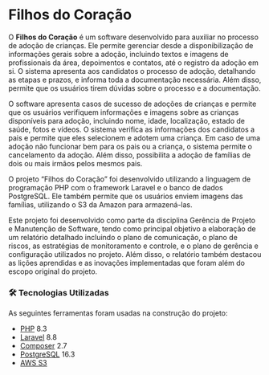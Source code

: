 # Filhos do Coração

O **Filhos do Coração** é um software desenvolvido para auxiliar no processo de adoção de crianças. Ele permite gerenciar desde a disponibilização de informações gerais sobre a adoção, incluindo textos e imagens de profissionais da área, depoimentos e contatos, até o registro da adoção em si. O sistema apresenta aos candidatos o processo de adoção, detalhando as etapas e prazos, e informa toda a documentação necessária. Além disso, permite que os usuários tirem dúvidas sobre o processo e a documentação.

O software apresenta casos de sucesso de adoções de crianças e permite que os usuários verifiquem informações e imagens sobre as crianças disponíveis para adoção, incluindo nome, idade, localização, estado de saúde, fotos e vídeos. O sistema verifica as informações dos candidatos a pais e permite que eles selecionem e adotem uma criança. Em caso de uma adoção não funcionar bem para os pais ou a criança, o sistema permite o cancelamento da adoção. Além disso, possibilita a adoção de famílias de dois ou mais irmãos pelos mesmos pais.

O projeto “Filhos do Coração” foi desenvolvido utilizando a linguagem de programação PHP com o framework Laravel e o banco de dados PostgreSQL. Ele também permite que os usuários enviem imagens das famílias, utilizando o S3 da Amazon para armazená-las.

Este projeto foi desenvolvido como parte da disciplina Gerência de Projeto e Manutenção de Software, tendo como principal objetivo a elaboração de um relatório detalhado incluindo o plano de comunicação, o plano de riscos, as estratégias de monitoramento e controle, e o plano de gerência e configuração utilizados no projeto. Além disso, o relatório também destacou as lições aprendidas e as inovações implementadas que foram além do escopo original do projeto.

### 🛠  Tecnologias Utilizadas

As seguintes ferramentas foram usadas na construção do projeto:

* [PHP](https://www.php.net/) 8.3
* [Laravel](https://laravel.com/) 8.8
* [Composer](https://getcomposer.org/) 2.7
* [PostgreSQL](https://www.postgresql.org/) 16.3
* [AWS S3](https://aws.amazon.com/pt/s3/)
